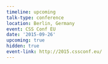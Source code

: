 ```yaml
---
timeline: upcoming
talk-type: conference
location: Berlin, Germany
event: CSS Conf EU
date: '2015-09-26'
upcoming: true
hidden: true
event-link: http://2015.cssconf.eu/
---
```

